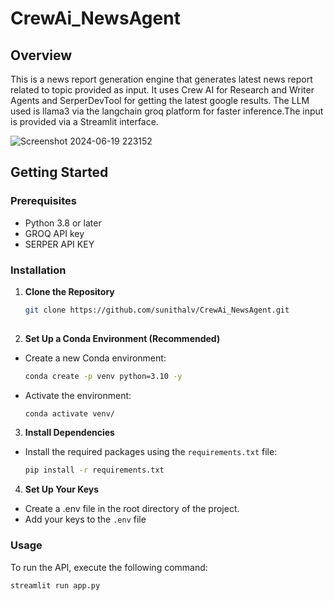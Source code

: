 # CrewAi_NewsAgent

## Overview
This is a news report generation engine that generates latest news report related to topic provided as input. It uses Crew AI for Research and Writer Agents and SerperDevTool for getting the latest google results. The LLM used is llama3 via the langchain groq platform for faster inference.The input is provided via a Streamlit interface.

![Screenshot 2024-06-19 223152](https://github.com/sunithalv/CrewAi_NewsAgent/assets/28974154/b005a7aa-6142-4575-aaf9-7cc6a2e47bc1)

## Getting Started

### Prerequisites
- Python 3.8 or later
- GROQ API key
- SERPER API KEY

### Installation

1. **Clone the Repository**
   ```bash
   git clone https://github.com/sunithalv/CrewAi_NewsAgent.git
  
2. **Set Up a Conda Environment (Recommended)**
* Create a new Conda environment:
   ```bash
   conda create -p venv python=3.10 -y
* Activate the environment:
   ```bash
   conda activate venv/

3. **Install Dependencies**
* Install the required packages using the `requirements.txt` file:
   ```bash
   pip install -r requirements.txt

4. **Set Up Your Keys**
* Create a .env file in the root directory of the project.
* Add your keys to the `.env` file

### Usage
To run the API, execute the following command:
   ```bash
   streamlit run app.py
```



